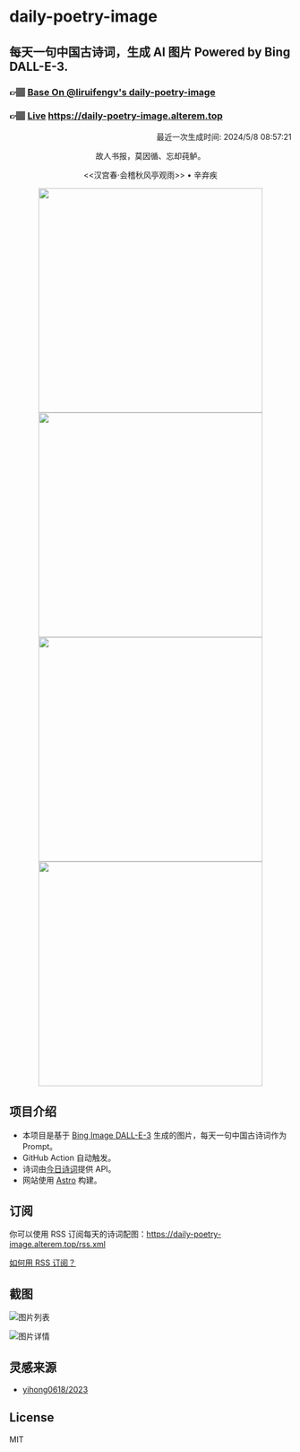 
# daily-poetry-image

## 每天一句中国古诗词，生成 AI 图片 Powered by Bing DALL-E-3.

### 👉🏽 [Base On @liruifengv's daily-poetry-image](https://github.com/liruifengv/daily-poetry-image)

### 👉🏽 [Live](https://daily-poetry-image.alterem.top/) https://daily-poetry-image.alterem.top

<p align="right">
  最近一次生成时间: 2024/5/8 08:57:21
</p>
<p align="center">
故人书报，莫因循、忘却莼鲈。
</p>
<p align="center">
<<汉宫春·会稽秋风亭观雨>> • 辛弃疾
</p>
<p align="center">
<img src="https://tse1.mm.bing.net/th/id/OIG2.gI8KIg.9a1X1CyjzMND_" height="400" width="400" />
<img src="https://tse4.mm.bing.net/th/id/OIG2.mMmf2maeRixZDEsOgvDY" height="400" width="400" />
<img src="https://tse3.mm.bing.net/th/id/OIG2.zeGyMlrLoP0Te3VNY2ST" height="400" width="400" />
<img src="https://tse2.mm.bing.net/th/id/OIG2.QZ7IALYoD8JMO64wywoj" height="400" width="400" />
</p>

## 项目介绍

-   本项目是基于 [Bing Image DALL-E-3](https://www.bing.com/images/create) 生成的图片，每天一句中国古诗词作为 Prompt。
-   GitHub Action 自动触发。
-   诗词由[今日诗词](https://www.jinrishici.com/)提供 API。
-   网站使用 [Astro](https://astro.build) 构建。

## 订阅

你可以使用 RSS 订阅每天的诗词配图：https://daily-poetry-image.alterem.top/rss.xml

[如何用 RSS 订阅？](https://zhuanlan.zhihu.com/p/55026716)

## 截图

![图片列表](./screenshots/Snipaste_2023-12-28_21-00-26.png)

![图片详情](./screenshots/Snipaste_2023-12-28_21-00-53.png)

## 灵感来源

-   [yihong0618/2023](https://github.com/yihong0618/2023)

## License

MIT
